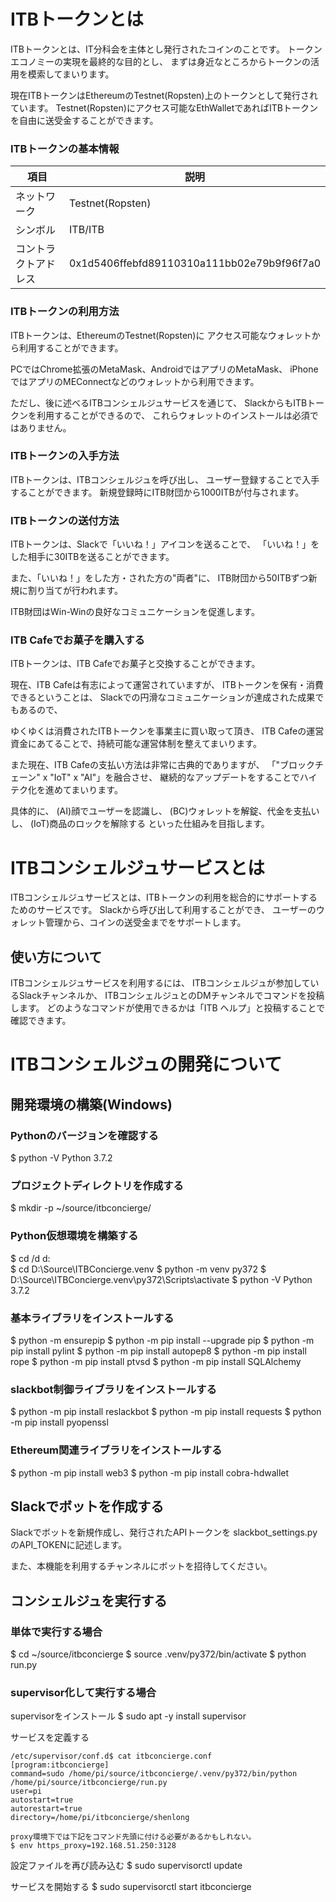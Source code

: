 ITBトークンとは
=============

ITBトークンとは、IT分科会を主体とし発行されたコインのことです。
トークンエコノミーの実現を最終的な目的とし、
まずは身近なところからトークンの活用を模索してまいります。

現在ITBトークンはEthereumのTestnet(Ropsten)上のトークンとして発行されています。
Testnet(Ropsten)にアクセス可能なEthWalletであればITBトークンを自由に送受金することができます。

### ITBトークンの基本情報

項目 | 説明
------------- | -------------
ネットワーク | Testnet(Ropsten)
シンボル | ITB/ITB
コントラクトアドレス | 0x1d5406ffebfd89110310a111bb02e79b9f96f7a0

### ITBトークンの利用方法

ITBトークンは、EthereumのTestnet(Ropsten)に
アクセス可能なウォレットから利用することができます。

PCではChrome拡張のMetaMask、AndroidではアプリのMetaMask、
iPhoneではアプリのMEConnectなどのウォレットから利用できます。

ただし、後に述べるITBコンシェルジュサービスを通じて、
SlackからもITBトークンを利用することができるので、
これらウォレットのインストールは必須ではありません。

### ITBトークンの入手方法

ITBトークンは、ITBコンシェルジュを呼び出し、
ユーザー登録することで入手することができます。
新規登録時にITB財団から1000ITBが付与されます。

### ITBトークンの送付方法

ITBトークンは、Slackで「いいね！」アイコンを送ることで、
「いいね！」をした相手に30ITBを送ることができます。

また、「いいね！」をした方・された方の"両者"に、
ITB財団から50ITBずつ新規に割り当てが行われます。

ITB財団はWin-Winの良好なコミュニケーションを促進します。

### ITB Cafeでお菓子を購入する

ITBトークンは、ITB Cafeでお菓子と交換することができます。

現在、ITB Cafeは有志によって運営されていますが、
ITBトークンを保有・消費できるということは、
Slackでの円滑なコミュニケーションが達成された成果でもあるので、

ゆくゆくは消費されたITBトークンを事業主に買い取って頂き、
ITB Cafeの運営資金にあてることで、持続可能な運営体制を整えてまいります。

また現在、ITB Cafeの支払い方法は非常に古典的でありますが、
「"ブロックチェーン" x "IoT" x "AI"」を融合させ、
継続的なアップデートをすることでハイテク化を進めてまいります。

具体的に、
(AI)顔でユーザーを認識し、
(BC)ウォレットを解錠、代金を支払いし、
(IoT)商品のロックを解除する
といった仕組みを目指します。

ITBコンシェルジュサービスとは
=============

ITBコンシェルジュサービスとは、ITBトークンの利用を総合的にサポートするためのサービスです。
Slackから呼び出して利用することができ、
ユーザーのウォレット管理から、コインの送受金までをサポートします。

使い方について
-------------

ITBコンシェルジュサービスを利用するには、
ITBコンシェルジュが参加しているSlackチャンネルか、
ITBコンシェルジュとのDMチャンネルでコマンドを投稿します。
どのようなコマンドが使用できるかは「ITB ヘルプ」と投稿することで確認できます。

ITBコンシェルジュの開発について
=============

開発環境の構築(Windows)
-------------

### Pythonのバージョンを確認する

$ python -V
Python 3.7.2

### プロジェクトディレクトリを作成する

$ mkdir -p ~/source/itbconcierge/

### Python仮想環境を構築する

$ cd /d d:\
$ cd D:\Source\ITBConcierge\.venv
$ python -m venv py372
$ D:\Source\ITBConcierge\.venv\py372\Scripts\activate
$ python -V
Python 3.7.2

### 基本ライブラリをインストールする

$ python -m ensurepip
$ python -m pip install --upgrade pip
$ python -m pip install pylint
$ python -m pip install autopep8
$ python -m pip install rope
$ python -m pip install ptvsd
$ python -m pip install SQLAlchemy

### slackbot制御ライブラリをインストールする
$ python -m pip install reslackbot
$ python -m pip install requests
$ python -m pip install pyopenssl

### Ethereum関連ライブラリをインストールする
$ python -m pip install web3
$ python -m pip install cobra-hdwallet

Slackでボットを作成する
-------------

Slackでボットを新規作成し、発行されたAPIトークンを
slackbot_settings.pyのAPI_TOKENに記述します。

また、本機能を利用するチャンネルにボットを招待してください。

コンシェルジュを実行する
-------------

### 単体で実行する場合
$ cd ~/source/itbconcierge
$ source .venv/py372/bin/activate
$ python run.py

### supervisor化して実行する場合

supervisorをインストール
$ sudo apt -y install supervisor

サービスを定義する

```
/etc/supervisor/conf.d$ cat itbconcierge.conf 
[program:itbconcierge]
command=sudo /home/pi/source/itbconcierge/.venv/py372/bin/python /home/pi/source/itbconcierge/run.py
user=pi
autostart=true
autorestart=true
directory=/home/pi/itbconcierge/shenlong
```

```
proxy環境下では下記をコマンド先頭に付ける必要があるかもしれない。
$ env https_proxy=192.168.51.250:3128
```

設定ファイルを再び読み込む
$ sudo supervisorctl update

サービスを開始する
$ sudo supervisorctl start itbconcierge

